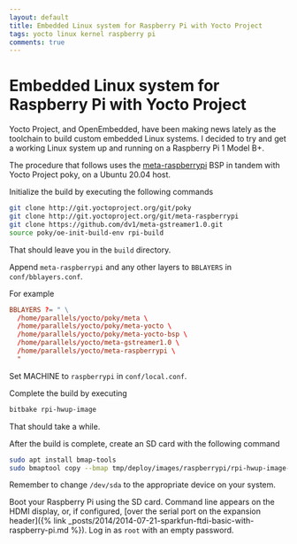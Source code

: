```yaml
---
layout: default
title: Embedded Linux system for Raspberry Pi with Yocto Project
tags: yocto linux kernel raspberry pi
comments: true
---
```

# Embedded Linux system for Raspberry Pi with Yocto Project

Yocto Project, and OpenEmbedded, have been making news lately as the toolchain to build custom embedded Linux systems. I decided to try and get a working Linux system up and running on a Raspberry Pi 1 Model B+.

The procedure that follows uses the [meta-raspberrypi](https://github.com/agherzan/meta-raspberrypi) BSP in tandem with Yocto Project poky, on a Ubuntu 20.04 host.

Initialize the build by executing the following commands

```bash
git clone http://git.yoctoproject.org/git/poky
git clone http://git.yoctoproject.org/git/meta-raspberrypi
git clone https://github.com/dv1/meta-gstreamer1.0.git
source poky/oe-init-build-env rpi-build
```

That should leave you in the `build` directory.

Append `meta-raspberrypi` and any other layers to `BBLAYERS` in `conf/bblayers.conf`.

For example

```conf
BBLAYERS ?= " \
  /home/parallels/yocto/poky/meta \
  /home/parallels/yocto/poky/meta-yocto \
  /home/parallels/yocto/poky/meta-yocto-bsp \
  /home/parallels/yocto/meta-gstreamer1.0 \
  /home/parallels/yocto/meta-raspberrypi \
  "
```

Set MACHINE to `raspberrypi` in `conf/local.conf`.

Complete the build by executing

```bash
bitbake rpi-hwup-image
```

That should take a while.

After the build is complete, create an SD card with the following command

```bash
sudo apt install bmap-tools
sudo bmaptool copy --bmap tmp/deploy/images/raspberrypi/rpi-hwup-image-raspberrypi-20201110115217.rootfs.wic.bmap tmp/deploy/images/raspberrypi/rpi-hwup-image-raspberrypi-20201110115217.rootfs.wic.bz2 /dev/sda
```

Remember to change `/dev/sda` to the appropriate device on your system.

Boot your Raspberry Pi using the SD card. Command line appears on the HDMI display, or, if configured, [over the serial port on the expansion header]({% link _posts/2014/2014-07-21-sparkfun-ftdi-basic-with-raspberry-pi.md %}). Log in as `root` with an empty password.
